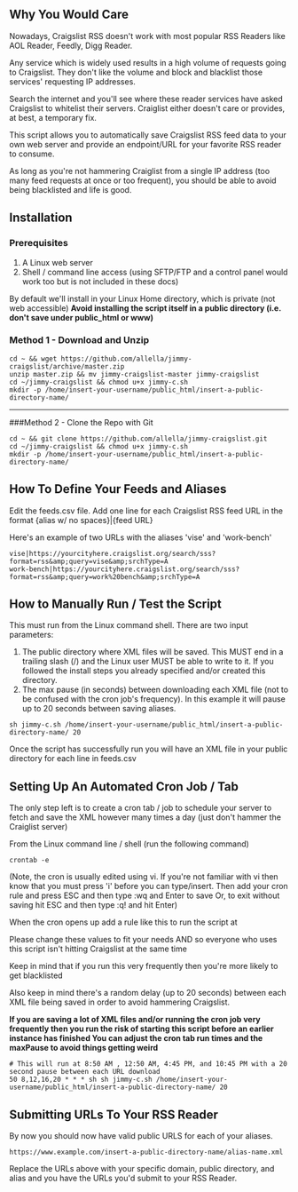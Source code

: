## Why You Would Care

Nowadays, Craigslist RSS doesn't work with most popular RSS Readers like
AOL Reader, Feedly, Digg Reader.

Any service which is widely used results in a high volume of requests going to Craigslist. They don't like the volume and block and blacklist those services' requesting IP addresses.

Search the internet and you'll see where these reader services have asked Craigslist to whitelist
their servers. Craiglist either doesn't care or provides, at best, a temporary fix.

This script allows you to automatically save Craigslist RSS feed data to your own web server and provide an endpoint/URL for your favorite RSS reader to consume.

As long as you're not hammering Craiglist from a single IP address (too many feed requests at once or too frequent), you
should be able to avoid being blacklisted and life is good.

## Installation

### Prerequisites

1.  A Linux web server
2.  Shell / command line access (using SFTP/FTP and a control panel would work too but is not included in these docs)

By default we'll install in your Linux Home directory, which is private (not web accessible)
**Avoid installing the script itself in a public directory (i.e. don't save under public_html or www)** 

### Method 1 - Download and Unzip
```
cd ~ && wget https://github.com/allella/jimmy-craigslist/archive/master.zip
unzip master.zip && mv jimmy-craigslist-master jimmy-craigslist
cd ~/jimmy-craigslist && chmod u+x jimmy-c.sh
mkdir -p /home/insert-your-username/public_html/insert-a-public-directory-name/
```
----------------------------------------------------------------------------
###Method 2 - Clone the Repo with Git
```
cd ~ && git clone https://github.com/allella/jimmy-craigslist.git
cd ~/jimmy-craigslist && chmod u+x jimmy-c.sh
mkdir -p /home/insert-your-username/public_html/insert-a-public-directory-name/
```

## How To Define Your Feeds and Aliases

Edit the feeds.csv file.
Add one line for each Craigslist RSS feed URL in the format {alias w/ no spaces}|{feed URL}

Here's an example of two URLs with the aliases 'vise' and 'work-bench'
```
vise|https://yourcityhere.craigslist.org/search/sss?format=rss&amp;query=vise&amp;srchType=A
work-bench|https://yourcityhere.craigslist.org/search/sss?format=rss&amp;query=work%20bench&amp;srchType=A
```
## How to Manually Run / Test the Script

This must run from the Linux command shell. There are two input parameters:

1.  The public directory where XML files will be saved. This MUST end in a trailing slash (/) and the Linux user MUST be able to write to it. If you followed the install steps you already specified and/or created this directory.
2.  The max pause (in seconds) between downloading each XML file (not to be confused with the cron job's frequency). In this example it will pause up to 20 seconds between saving aliases.

```
sh jimmy-c.sh /home/insert-your-username/public_html/insert-a-public-directory-name/ 20
```

Once the script has successfully run you will have an XML file in your public directory for each line in feeds.csv

## Setting Up An Automated Cron Job / Tab 

The only step left is to create a cron tab / job to schedule your server to fetch and save
the XML however many times a day (just don't hammer the Craiglist server)

From the Linux command line / shell (run the following command)

```
crontab -e
```

(Note, the cron is usually edited using vi. If you're not familiar with vi then know that
 you must press 'i' before you can type/insert. Then add your cron rule and press ESC and
 then type :wq and Enter to save Or, to exit without saving hit ESC and then type :q! and hit Enter)

When the cron opens up add a rule like this to run the script at

Please change these values to fit your needs AND so everyone who uses this script
isn't hitting Craigslist at the same time

Keep in mind that if you run this very frequently then you're more likely to get blacklisted

Also keep in mind there's a random delay (up to 20 seconds) between each XML file being saved
in order to avoid hammering Craigslist.

**If you are saving a lot of XML files and/or running the cron job very frequently then
you run the risk of starting this script before an earlier instance has finished
You can adjust the cron tab run times and the maxPause to avoid things getting weird**

```
# This will run at 8:50 AM , 12:50 AM, 4:45 PM, and 10:45 PM with a 20 second pause between each URL download
50 8,12,16,20 * * * sh sh jimmy-c.sh /home/insert-your-username/public_html/insert-a-public-directory-name/ 20
```

## Submitting URLs To Your RSS Reader
By now you should now have valid public URLS for each of your aliases.

```
https://www.example.com/insert-a-public-directory-name/alias-name.xml
```

Replace the URLs above with your specific domain, public directory, and alias and you have
the URLs you'd submit to your RSS Reader.
